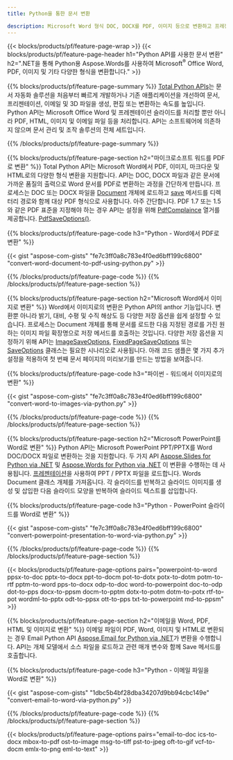 ```yaml
---
title: Python을 통한 문서 변환 

description: Microsoft Word 형식 DOC, DOCX를 PDF, 이미지 등으로 변환하고 프레젠테이션 슬라이드, 이메일 메시지 및 3D 이미지를 Python 코드 몇 줄로 변환합니다.
---
```


{{< blocks/products/pf/feature-page-wrap >}}
{{< blocks/products/pf/feature-page-header h1="Python API를 사용한 문서 변환" h2=".NET을 통해 Python용 Aspose.Words를 사용하여 Microsoft<sup>&reg;</sup> Office Word, PDF, 이미지 및 기타 다양한 형식을 변환합니다." >}}

{{% blocks/products/pf/feature-page-summary %}}
[Total Python APIs](https://products.aspose.com/total/python-net/)는 문서 자동화 솔루션을 처음부터 빠르게 개발하거나 기존 애플리케이션을 개선하여 문서, 프리젠테이션, 이메일 및 3D 파일을 생성, 편집 또는 변환하는 속도를 높입니다. Python API는 Microsoft Office Word 및 프레젠테이션 슬라이드를 처리할 뿐만 아니라 PDF, HTML, 이미지 및 이메일 파일 등을 처리합니다. API는 소프트웨어에 의존하지 않으며 문서 관리 및 조작 솔루션의 전체 세트입니다.

{{% /blocks/products/pf/feature-page-summary  %}}

{{% blocks/products/pf/feature-page-section  h2="마이크로소프트 워드를 PDF로 변환" %}}
Total Python API는 Microsoft Word에서 PDF, 이미지, 마크다운 및 HTML로의 다양한 형식 변환을 지원합니다. API는 DOC, DOCX 파일과 같은 문서에 가까운 품질의 출력으로 Word 문서를 PDF로 변환하는 과정을 간단하게 만듭니다. 프로세스는 DOC 또는 DOCX 파일을 [Document](https://reference.aspose.com/words/python-net/aspose.words/document/) 개체에 로드하고 [save](https://reference.aspose.com/words/python-net/aspose.words/document/save/) 메서드를 디렉터리 경로와 함께 대상 PDF 형식으로 사용합니다. 아주 간단합니다. PDF 1.7 또는 1.5와 같은 PDF 표준을 지정해야 하는 경우 API는 설정을 위해 [PdfComplaince](https://reference.aspose.com/words/python-net/aspose.words.saving/pdfcompliance/) 열거를 제공합니다. [PdfSaveOptions()](https://reference.aspose.com/words/python-net/aspose.words.saving/pdfsaveoptions/). 

{{% blocks/products/pf/feature-page-code h3="Python - Word에서 PDF로 변환" %}}

{{< gist "aspose-com-gists" "fe7c3ff0a8c783e4f0ed6bff199c6800" "convert-word-document-to-pdf-using-python.py" >}}

{{% /blocks/products/pf/feature-page-code  %}}
{{% /blocks/products/pf/feature-page-section %}}

{{% blocks/products/pf/feature-page-section  h2="Microsoft Word에서 이미지로 변환" %}}
Word에서 이미지로의 변환은 Python API의 anthor 기능입니다. 변환뿐 아니라 밝기, 대비, 수평 및 수직 해상도 등 다양한 저장 옵션을 쉽게 설정할 수 있습니다. 프로세스는 Document 개체를 통해 문서를 로드한 다음 지정된 경로를 가진 원하는 이미지 파일 확장명으로 저장 메서드를 호출하는 것입니다. 다양한 저장 옵션을 지정하기 위해 API는 [ImageSaveOptions](https://reference.aspose.com/words/python-net/aspose.words.saving/imagesaveoptions/), [FixedPageSaveOptions](https://reference.aspose.com/words/python-net/aspose.words.saving/fixedpagesaveoptions/) 또는 [SaveOptions](https://reference.aspose.com/words/python-net/aspose.words.saving/saveoptions/) 클래스는 필요한 시나리오로 사용됩니다. 아래 코드 샘플은 몇 가지 추가 설정을 적용하여 첫 번째 문서 페이지의 미리보기를 만드는 방법을 보여줍니다.

{{% blocks/products/pf/feature-page-code h3="파이썬 - 워드에서 이미지로의 변환" %}}

{{< gist "aspose-com-gists" "fe7c3ff0a8c783e4f0ed6bff199c6800" "convert-word-to-images-via-python.py" >}}

{{% /blocks/products/pf/feature-page-code  %}}
{{% /blocks/products/pf/feature-page-section %}}

{{% blocks/products/pf/feature-page-section  h2="Microsoft PowerPoint를 Word로 변환" %}}
Python API는 Microsoft PowerPoint PPT/PPTX를 Word DOC/DOCX 파일로 변환하는 것을 지원합니다. 두 가지 API [Aspose.Slides for Python via .NET](https://products.aspose.com/slides/python-net/) 및 [Aspose.Words for Python via .NET](https://products.aspose.com/words/python-net/) 이 변환을 수행하는 데 사용됩니다. [프레젠테이션](https://reference.aspose.com/slides/python-net/aspose.slides/presentation/)을 사용하여 PPT / PPTX 파일을 로드합니다. Words Document 클래스 개체를 가져옵니다. 각 슬라이드를 반복하고 슬라이드 이미지를 생성 및 삽입한 다음 슬라이드 모양을 반복하여 슬라이드 텍스트를 삽입합니다.

{{% blocks/products/pf/feature-page-code h3="Python - PowerPoint 슬라이드를 Word로 변환" %}}

{{< gist "aspose-com-gists" "fe7c3ff0a8c783e4f0ed6bff199c6800" "convert-powerpoint-presentation-to-word-via-python.py" >}}


{{% /blocks/products/pf/feature-page-code  %}}
{{% /blocks/products/pf/feature-page-section %}}


{{< blocks/products/pf/feature-page-options pairs="powerpoint-to-word ppsx-to-doc pptx-to-docx ppt-to-docm pot-to-dotx potx-to-dotm potm-to-rtf pptm-to-word pps-to-docx odp-to-doc word-to-powerpoint doc-to-odp dot-to-pps docx-to-ppsm docm-to-pptm dotx-to-potm dotm-to-potx rtf-to-pot wordml-to-pptx odt-to-ppsx ott-to-pps txt-to-powerpoint md-to-ppsm" >}}

{{% blocks/products/pf/feature-page-section  h2="이메일을 Word, PDF, HTML 및 이미지로 변환" %}}
이메일 파일이 PDF, Word, 이미지 및 HTML로 변환되는 경우 Email Python API [Aspose.Email for Python via .NET](https://products.aspose.com/email/python-net/)가 변환을 수행합니다. API는 개체 모델에서 소스 파일을 로드하고 관련 매개 변수와 함께 Save 메서드를 호출합니다. 

{{% blocks/products/pf/feature-page-code h3="Python - 이메일 파일을 Word로 변환" %}}

{{< gist "aspose-com-gists" "1dbc5b4bf28dba34207d9bb94cbc149e" "convert-email-to-word-via-python.py" >}}

{{% /blocks/products/pf/feature-page-code  %}}
{{% /blocks/products/pf/feature-page-section %}}

{{< blocks/products/pf/feature-page-options pairs="email-to-doc ics-to-docx mbox-to-pdf ost-to-image msg-to-tiff pst-to-jpeg oft-to-gif vcf-to-docm emlx-to-png eml-to-text" >}}